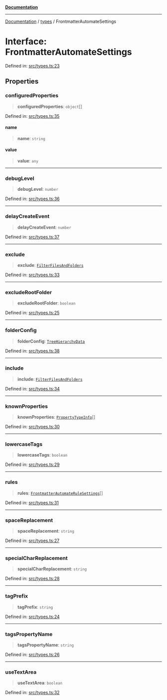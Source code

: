 [**Documentation**](https://raw.githubusercontent.com/Christian-Me/obsidian-front-matter-automate/main/doc/README.md)

***

[Documentation](https://raw.githubusercontent.com/Christian-Me/obsidian-front-matter-automate/main/doc/README.md) / [types](https://raw.githubusercontent.com/Christian-Me/obsidian-front-matter-automate/main/doc/types/README.md) / FrontmatterAutomateSettings

# Interface: FrontmatterAutomateSettings

Defined in: [src/types.ts:23](https://github.com/Christian-Me/folder-to-tags-plugin/blob/ea97d76ce7b235ca1e3494401efc98e537acc1fb/src/types.ts#L23)

## Properties

### configuredProperties

> **configuredProperties**: `object`[]

Defined in: [src/types.ts:35](https://github.com/Christian-Me/folder-to-tags-plugin/blob/ea97d76ce7b235ca1e3494401efc98e537acc1fb/src/types.ts#L35)

#### name

> **name**: `string`

#### value

> **value**: `any`

***

### debugLevel

> **debugLevel**: `number`

Defined in: [src/types.ts:36](https://github.com/Christian-Me/folder-to-tags-plugin/blob/ea97d76ce7b235ca1e3494401efc98e537acc1fb/src/types.ts#L36)

***

### delayCreateEvent

> **delayCreateEvent**: `number`

Defined in: [src/types.ts:37](https://github.com/Christian-Me/folder-to-tags-plugin/blob/ea97d76ce7b235ca1e3494401efc98e537acc1fb/src/types.ts#L37)

***

### exclude

> **exclude**: [`FilterFilesAndFolders`](https://raw.githubusercontent.com/Christian-Me/obsidian-front-matter-automate/main/doc/types/interfaces/FilterFilesAndFolders.md)

Defined in: [src/types.ts:33](https://github.com/Christian-Me/folder-to-tags-plugin/blob/ea97d76ce7b235ca1e3494401efc98e537acc1fb/src/types.ts#L33)

***

### excludeRootFolder

> **excludeRootFolder**: `boolean`

Defined in: [src/types.ts:25](https://github.com/Christian-Me/folder-to-tags-plugin/blob/ea97d76ce7b235ca1e3494401efc98e537acc1fb/src/types.ts#L25)

***

### folderConfig

> **folderConfig**: [`TreeHierarchyData`](https://raw.githubusercontent.com/Christian-Me/obsidian-front-matter-automate/main/doc/uiTreeHierarchySortableSettings/type-aliases/TreeHierarchyData.md)

Defined in: [src/types.ts:38](https://github.com/Christian-Me/folder-to-tags-plugin/blob/ea97d76ce7b235ca1e3494401efc98e537acc1fb/src/types.ts#L38)

***

### include

> **include**: [`FilterFilesAndFolders`](https://raw.githubusercontent.com/Christian-Me/obsidian-front-matter-automate/main/doc/types/interfaces/FilterFilesAndFolders.md)

Defined in: [src/types.ts:34](https://github.com/Christian-Me/folder-to-tags-plugin/blob/ea97d76ce7b235ca1e3494401efc98e537acc1fb/src/types.ts#L34)

***

### knownProperties

> **knownProperties**: [`PropertyTypeInfo`](https://raw.githubusercontent.com/Christian-Me/obsidian-front-matter-automate/main/doc/types/type-aliases/PropertyTypeInfo.md)[]

Defined in: [src/types.ts:30](https://github.com/Christian-Me/folder-to-tags-plugin/blob/ea97d76ce7b235ca1e3494401efc98e537acc1fb/src/types.ts#L30)

***

### lowercaseTags

> **lowercaseTags**: `boolean`

Defined in: [src/types.ts:29](https://github.com/Christian-Me/folder-to-tags-plugin/blob/ea97d76ce7b235ca1e3494401efc98e537acc1fb/src/types.ts#L29)

***

### rules

> **rules**: [`FrontmatterAutomateRuleSettings`](https://raw.githubusercontent.com/Christian-Me/obsidian-front-matter-automate/main/doc/types/interfaces/FrontmatterAutomateRuleSettings.md)[]

Defined in: [src/types.ts:31](https://github.com/Christian-Me/folder-to-tags-plugin/blob/ea97d76ce7b235ca1e3494401efc98e537acc1fb/src/types.ts#L31)

***

### spaceReplacement

> **spaceReplacement**: `string`

Defined in: [src/types.ts:27](https://github.com/Christian-Me/folder-to-tags-plugin/blob/ea97d76ce7b235ca1e3494401efc98e537acc1fb/src/types.ts#L27)

***

### specialCharReplacement

> **specialCharReplacement**: `string`

Defined in: [src/types.ts:28](https://github.com/Christian-Me/folder-to-tags-plugin/blob/ea97d76ce7b235ca1e3494401efc98e537acc1fb/src/types.ts#L28)

***

### tagPrefix

> **tagPrefix**: `string`

Defined in: [src/types.ts:24](https://github.com/Christian-Me/folder-to-tags-plugin/blob/ea97d76ce7b235ca1e3494401efc98e537acc1fb/src/types.ts#L24)

***

### tagsPropertyName

> **tagsPropertyName**: `string`

Defined in: [src/types.ts:26](https://github.com/Christian-Me/folder-to-tags-plugin/blob/ea97d76ce7b235ca1e3494401efc98e537acc1fb/src/types.ts#L26)

***

### useTextArea

> **useTextArea**: `boolean`

Defined in: [src/types.ts:32](https://github.com/Christian-Me/folder-to-tags-plugin/blob/ea97d76ce7b235ca1e3494401efc98e537acc1fb/src/types.ts#L32)
